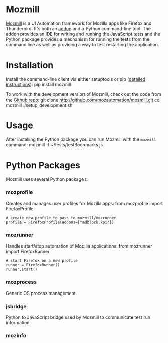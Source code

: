 # Mozmill

[Mozmill](https://developer.mozilla.org/en/Mozmill) is a UI Automation
framework for Mozilla apps like Firefox and Thunderbird. It's both an
[addon](https://addons.mozilla.org/en-US/firefox/addon/9018/) and a
Python command-line tool. The addon provides an IDE for writing and
running the JavaScript tests and the Python package provides a
mechanism for running the tests from the command line as well as
providing a way to test restarting the application. 

# Installation

Install the command-line client via either setuptools or pip ([detailed instructions](https://developer.mozilla.org/en/Mozmill#The_Command_Line_Client)):
	pip install mozmill
	
To work with the development version of Mozmill, check out the code from the [Github repo](http://github.com/mozautomation/mozmill):
	git clone http://github.com/mozautomation/mozmill.git
	cd mozmill
	./setup_development.sh
	
# Usage
After installing the Python package you can run Mozmill with the `mozmill` command:
	mozmill -t ~/tests/testBookmarks.js

# Python Packages
Mozmill uses several Python packages:

### mozprofile
Creates and manages user profiles for Mozilla apps:
	from mozprofile import FirefoxProfile
	
	# create new profile to pass to mozmill/mozrunner
	profile = FirefoxProfile(addons=["adblock.xpi"])
	
### mozrunner
Handles start/stop automation of Mozilla applications:
	from mozrunner import FirefoxRunner
	
	# start Firefox on a new profile
	runner = FirefoxRunner()
	runner.start()
	
### mozprocess
Generic OS process management.

### jsbridge
Python to JavaScript bridge used by Mozmill to communicate test run information.

### mozinfo
